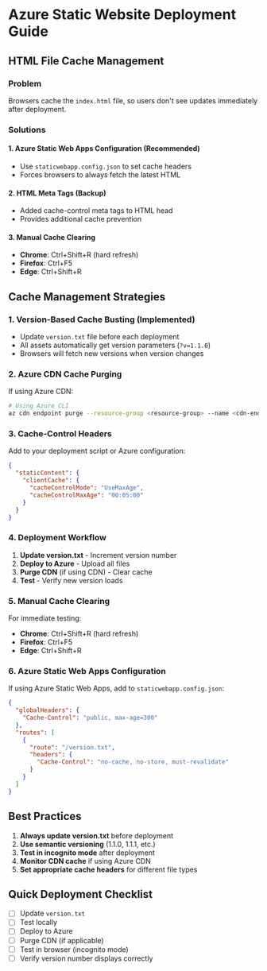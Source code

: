 # Azure Static Website Deployment Guide

## HTML File Cache Management

### Problem
Browsers cache the `index.html` file, so users don't see updates immediately after deployment.

### Solutions

#### 1. Azure Static Web Apps Configuration (Recommended)
- Use `staticwebapp.config.json` to set cache headers
- Forces browsers to always fetch the latest HTML

#### 2. HTML Meta Tags (Backup)
- Added cache-control meta tags to HTML head
- Provides additional cache prevention

#### 3. Manual Cache Clearing
- **Chrome**: Ctrl+Shift+R (hard refresh)
- **Firefox**: Ctrl+F5
- **Edge**: Ctrl+Shift+R

## Cache Management Strategies

### 1. Version-Based Cache Busting (Implemented)
- Update `version.txt` file before each deployment
- All assets automatically get version parameters (`?v=1.1.0`)
- Browsers will fetch new versions when version changes

### 2. Azure CDN Cache Purging
If using Azure CDN:
```bash
# Using Azure CLI
az cdn endpoint purge --resource-group <resource-group> --name <cdn-endpoint> --profile-name <cdn-profile> --content-paths "/*"
```

### 3. Cache-Control Headers
Add to your deployment script or Azure configuration:

```json
{
  "staticContent": {
    "clientCache": {
      "cacheControlMode": "UseMaxAge",
      "cacheControlMaxAge": "00:05:00"
    }
  }
}
```

### 4. Deployment Workflow
1. **Update version.txt** - Increment version number
2. **Deploy to Azure** - Upload all files
3. **Purge CDN** (if using CDN) - Clear cache
4. **Test** - Verify new version loads

### 5. Manual Cache Clearing
For immediate testing:
- **Chrome**: Ctrl+Shift+R (hard refresh)
- **Firefox**: Ctrl+F5
- **Edge**: Ctrl+Shift+R

### 6. Azure Static Web Apps Configuration
If using Azure Static Web Apps, add to `staticwebapp.config.json`:

```json
{
  "globalHeaders": {
    "Cache-Control": "public, max-age=300"
  },
  "routes": [
    {
      "route": "/version.txt",
      "headers": {
        "Cache-Control": "no-cache, no-store, must-revalidate"
      }
    }
  ]
}
```

## Best Practices

1. **Always update version.txt** before deployment
2. **Use semantic versioning** (1.1.0, 1.1.1, etc.)
3. **Test in incognito mode** after deployment
4. **Monitor CDN cache** if using Azure CDN
5. **Set appropriate cache headers** for different file types

## Quick Deployment Checklist

- [ ] Update `version.txt`
- [ ] Test locally
- [ ] Deploy to Azure
- [ ] Purge CDN (if applicable)
- [ ] Test in browser (incognito mode)
- [ ] Verify version number displays correctly
